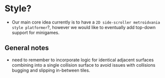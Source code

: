 # Style?
* Our main core idea currently is to have a `2D side-scroller metroidvania style platformer`?, however we would like to eventually add top-down support for minigames.
## General notes
* need to remember to incorporate logic for identical adjacent surfaces combining into a single collision surface to avoid issues with collisions bugging and slipping in-between tiles.
